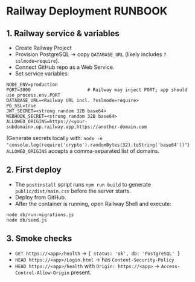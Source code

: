 # Railway Deployment RUNBOOK

## 1. Railway service & variables
- Create Railway Project
- Provision PostgreSQL → copy `DATABASE_URL` (likely includes `?sslmode=require`).
- Connect GitHub repo as a Web Service.
- Set service variables:

```
NODE_ENV=production
PORT=3000                     # Railway may inject PORT; app should use process.env.PORT
DATABASE_URL=<Railway URL incl. ?sslmode=require>
PG_SSL=true
JWT_SECRET=<strong random 32B base64>
WEBHOOK_SECRET=<strong random 32B base64>
ALLOWED_ORIGINS=https://<your-subdomain>.up.railway.app,https://another-domain.com
```

(Generate secrets locally with: `node -e "console.log(require('crypto').randomBytes(32).toString('base64'))"`)
`ALLOWED_ORIGINS` accepts a comma-separated list of domains.

## 2. First deploy
- The `postinstall` script runs `npm run build` to generate `public/dist/main.css` before the server starts.
- Deploy from GitHub.
- After the container is running, open Railway Shell and execute:

```
node db/run-migrations.js
node db/seed.js
```

## 3. Smoke checks
- `GET https://<app>/health` → `{ status: 'ok', db: 'PostgreSQL' }`
- `HEAD https://<app>/Login.html` → has `Content-Security-Policy`
- `HEAD https://<app>/health` with `Origin: https://<app>` → `Access-Control-Allow-Origin` present.
